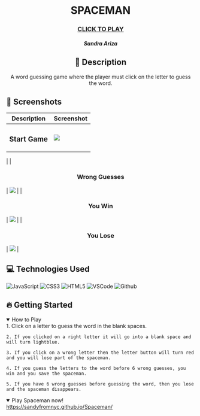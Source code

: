 <div id="description" align="center">

  # SPACEMAN

  ### [CLICK TO PLAY](https://sandyfromnyc.github.io/Spaceman/)


  ##### Sandra Ariza


  ## :pencil: Description

  A word guessing game where the player must click on the letter to guess the word.

  </div>



  ## :camera_flash: Screenshots 

  |   Description | Screenshot | 
  |:-------------:| -----------|
  | <h3>Start Game</h3> | <img src="https://i.imgur.com/pw9fQvgb.png">
 |
  | <h3 align="center">Wrong Guesses</h3> | <img src="https://i.imgur.com/OpPVnNmb.png">
   |
 | <h3 align="center">You Win</h3> | <img src="https://i.imgur.com/jO95tR1b.png">
   |
| <h3 align="center">You Lose</h3> | <img src="https://i.imgur.com/hAU5Rg2b.png">
   |


  ## :computer: Technologies Used
![JavaScript](https://img.shields.io/badge/-JavaScript-05122A?style=flat&logo=javascript)
![CSS3](https://img.shields.io/badge/-CSS-05122A?style=flat&logo=css3)
![HTML5](https://img.shields.io/badge/-HTML5-05122A?style=flat&logo=html5)
![VSCode](https://img.shields.io/badge/-VS_Code-05122A?style=flat&logo=visualstudio)
![Github](https://img.shields.io/badge/-GitHub-05122A?style=flat&logo=github)


## :fire: Getting Started
<details open>
  <summary> How to Play </summary>
    1. Click on a letter to guess the word in the blank spaces.

    2. If you clicked on a right letter it will go into a blank space and will turn lightblue.

    3. If you click on a wrong letter then the letter button will turn red and you will lose part of the spaceman.

    4. If you guess the letters to the word before 6 wrong guesses, you win and you save the spaceman.
    
    5. If you have 6 wrong guesses before guessing the word, then you lose and the spaceman disappears.
</details>


<details open>
  <summary> Play Spaceman now! </summary>
  <a href="https://sandyfromnyc.github.io/Spaceman/"
    > https://sandyfromnyc.github.io/Spaceman/ </a
  >
</details>


